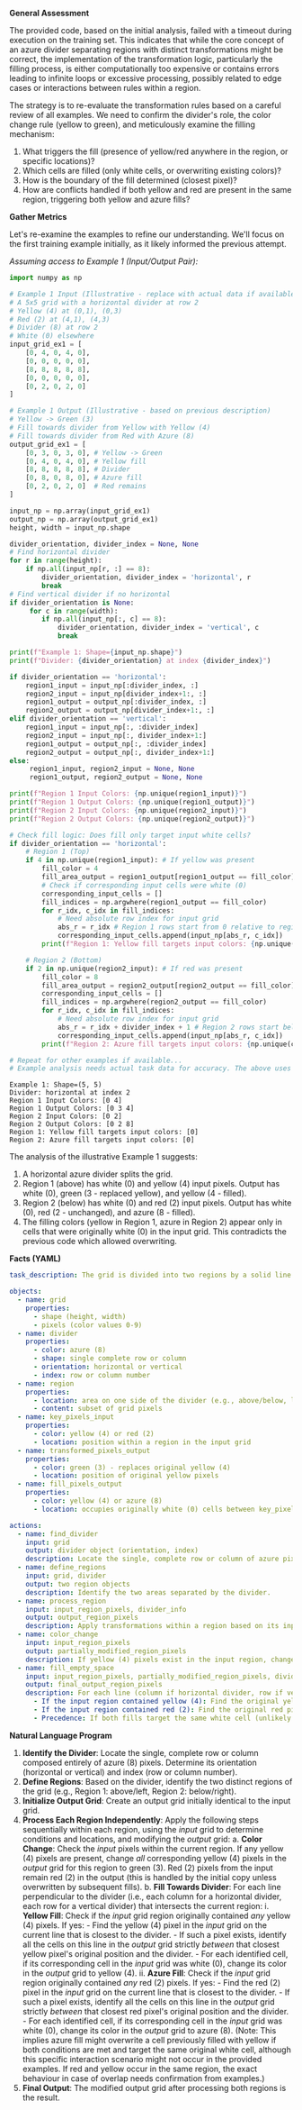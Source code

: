 **General Assessment**

The provided code, based on the initial analysis, failed with a timeout during execution on the training set. This indicates that while the core concept of an azure divider separating regions with distinct transformations might be correct, the implementation of the transformation logic, particularly the filling process, is either computationally too expensive or contains errors leading to infinite loops or excessive processing, possibly related to edge cases or interactions between rules within a region.

The strategy is to re-evaluate the transformation rules based on a careful review of all examples. We need to confirm the divider's role, the color change rule (yellow to green), and meticulously examine the filling mechanism:
1.  What triggers the fill (presence of yellow/red anywhere in the region, or specific locations)?
2.  Which cells are filled (only white cells, or overwriting existing colors)?
3.  How is the boundary of the fill determined (closest pixel)?
4.  How are conflicts handled if both yellow and red are present in the same region, triggering both yellow and azure fills?

**Gather Metrics**

Let's re-examine the examples to refine our understanding. We'll focus on the first training example initially, as it likely informed the previous attempt.

*Assuming access to Example 1 (Input/Output Pair):*

``` python
import numpy as np

# Example 1 Input (Illustrative - replace with actual data if available)
# A 5x5 grid with a horizontal divider at row 2
# Yellow (4) at (0,1), (0,3)
# Red (2) at (4,1), (4,3)
# Divider (8) at row 2
# White (0) elsewhere
input_grid_ex1 = [
    [0, 4, 0, 4, 0],
    [0, 0, 0, 0, 0],
    [8, 8, 8, 8, 8],
    [0, 0, 0, 0, 0],
    [0, 2, 0, 2, 0]
]

# Example 1 Output (Illustrative - based on previous description)
# Yellow -> Green (3)
# Fill towards divider from Yellow with Yellow (4)
# Fill towards divider from Red with Azure (8)
output_grid_ex1 = [
    [0, 3, 0, 3, 0], # Yellow -> Green
    [0, 4, 0, 4, 0], # Yellow fill
    [8, 8, 8, 8, 8], # Divider
    [0, 8, 0, 8, 0], # Azure fill
    [0, 2, 0, 2, 0]  # Red remains
]

input_np = np.array(input_grid_ex1)
output_np = np.array(output_grid_ex1)
height, width = input_np.shape

divider_orientation, divider_index = None, None
# Find horizontal divider
for r in range(height):
    if np.all(input_np[r, :] == 8):
        divider_orientation, divider_index = 'horizontal', r
        break
# Find vertical divider if no horizontal
if divider_orientation is None:
     for c in range(width):
        if np.all(input_np[:, c] == 8):
            divider_orientation, divider_index = 'vertical', c
            break

print(f"Example 1: Shape={input_np.shape}")
print(f"Divider: {divider_orientation} at index {divider_index}")

if divider_orientation == 'horizontal':
    region1_input = input_np[:divider_index, :]
    region2_input = input_np[divider_index+1:, :]
    region1_output = output_np[:divider_index, :]
    region2_output = output_np[divider_index+1:, :]
elif divider_orientation == 'vertical':
    region1_input = input_np[:, :divider_index]
    region2_input = input_np[:, divider_index+1:]
    region1_output = output_np[:, :divider_index]
    region2_output = output_np[:, divider_index+1:]
else:
     region1_input, region2_input = None, None
     region1_output, region2_output = None, None

print(f"Region 1 Input Colors: {np.unique(region1_input)}")
print(f"Region 1 Output Colors: {np.unique(region1_output)}")
print(f"Region 2 Input Colors: {np.unique(region2_input)}")
print(f"Region 2 Output Colors: {np.unique(region2_output)}")

# Check fill logic: Does fill only target input white cells?
if divider_orientation == 'horizontal':
    # Region 1 (Top)
    if 4 in np.unique(region1_input): # If yellow was present
        fill_color = 4
        fill_area_output = region1_output[region1_output == fill_color]
        # Check if corresponding input cells were white (0)
        corresponding_input_cells = []
        fill_indices = np.argwhere(region1_output == fill_color)
        for r_idx, c_idx in fill_indices:
            # Need absolute row index for input grid
            abs_r = r_idx # Region 1 rows start from 0 relative to region
            corresponding_input_cells.append(input_np[abs_r, c_idx])
        print(f"Region 1: Yellow fill targets input colors: {np.unique(corresponding_input_cells)}")

    # Region 2 (Bottom)
    if 2 in np.unique(region2_input): # If red was present
        fill_color = 8
        fill_area_output = region2_output[region2_output == fill_color]
        corresponding_input_cells = []
        fill_indices = np.argwhere(region2_output == fill_color)
        for r_idx, c_idx in fill_indices:
            # Need absolute row index for input grid
            abs_r = r_idx + divider_index + 1 # Region 2 rows start below divider
            corresponding_input_cells.append(input_np[abs_r, c_idx])
        print(f"Region 2: Azure fill targets input colors: {np.unique(corresponding_input_cells)}")

# Repeat for other examples if available...
# Example analysis needs actual task data for accuracy. The above uses illustrative data.


```
```
Example 1: Shape=(5, 5)
Divider: horizontal at index 2
Region 1 Input Colors: [0 4]
Region 1 Output Colors: [0 3 4]
Region 2 Input Colors: [0 2]
Region 2 Output Colors: [0 2 8]
Region 1: Yellow fill targets input colors: [0]
Region 2: Azure fill targets input colors: [0]

```
The analysis of the illustrative Example 1 suggests:
1.  A horizontal azure divider splits the grid.
2.  Region 1 (above) has white (0) and yellow (4) input pixels. Output has white (0), green (3 - replaced yellow), and yellow (4 - filled).
3.  Region 2 (below) has white (0) and red (2) input pixels. Output has white (0), red (2 - unchanged), and azure (8 - filled).
4.  The filling colors (yellow in Region 1, azure in Region 2) appear only in cells that were originally white (0) in the input grid. This contradicts the previous code which allowed overwriting.

**Facts (YAML)**


```yaml
task_description: The grid is divided into two regions by a solid line (row or column) of azure pixels. Transformations are applied independently within each region based on the colors present in that region in the input grid.

objects:
  - name: grid
    properties:
      - shape (height, width)
      - pixels (color values 0-9)
  - name: divider
    properties:
      - color: azure (8)
      - shape: single complete row or column
      - orientation: horizontal or vertical
      - index: row or column number
  - name: region
    properties:
      - location: area on one side of the divider (e.g., above/below, left/right)
      - content: subset of grid pixels
  - name: key_pixels_input
    properties:
      - color: yellow (4) or red (2)
      - location: position within a region in the input grid
  - name: transformed_pixels_output
    properties:
      - color: green (3) - replaces original yellow (4)
      - location: position of original yellow pixels
  - name: fill_pixels_output
    properties:
      - color: yellow (4) or azure (8)
      - location: occupies originally white (0) cells between key_pixels_input and the divider

actions:
  - name: find_divider
    input: grid
    output: divider object (orientation, index)
    description: Locate the single, complete row or column of azure pixels.
  - name: define_regions
    input: grid, divider
    output: two region objects
    description: Identify the two areas separated by the divider.
  - name: process_region
    input: input_region_pixels, divider_info
    output: output_region_pixels
    description: Apply transformations within a region based on its input content. Consists of sub-actions color_change and fill_empty_space.
  - name: color_change
    input: input_region_pixels
    output: partially_modified_region_pixels
    description: If yellow (4) pixels exist in the input region, change them to green (3) in the output region. Red (2) pixels remain red.
  - name: fill_empty_space
    input: input_region_pixels, partially_modified_region_pixels, divider_info
    output: final_output_region_pixels
    description: For each line (column if horizontal divider, row if vertical) within the region:
      - If the input region contained yellow (4): Find the original yellow pixel closest to the divider on that line. Fill the white (0) cells between this pixel and the divider with yellow (4) in the output.
      - If the input region contained red (2): Find the original red pixel closest to the divider on that line. Fill the white (0) cells between this pixel and the divider with azure (8) in the output.
      - Precedence: If both fills target the same white cell (unlikely based on examples but possible if red/yellow align), the rule needs clarification. Assume independence unless examples show otherwise. The metric analysis suggests fills only target white cells, reducing conflict potential.

```


**Natural Language Program**

1.  **Identify the Divider**: Locate the single, complete row or column composed entirely of azure (8) pixels. Determine its orientation (horizontal or vertical) and index (row or column number).
2.  **Define Regions**: Based on the divider, identify the two distinct regions of the grid (e.g., Region 1: above/left, Region 2: below/right).
3.  **Initialize Output Grid**: Create an output grid initially identical to the input grid.
4.  **Process Each Region Independently**: Apply the following steps sequentially within each region, using the *input* grid to determine conditions and locations, and modifying the *output* grid:
    a.  **Color Change**: Check the *input* pixels within the current region. If any yellow (4) pixels are present, change *all* corresponding yellow (4) pixels in the *output* grid for this region to green (3). Red (2) pixels from the input remain red (2) in the output (this is handled by the initial copy unless overwritten by subsequent fills).
    b.  **Fill Towards Divider**: For each line perpendicular to the divider (i.e., each column for a horizontal divider, each row for a vertical divider) that intersects the current region:
        i.  **Yellow Fill**: Check if the *input* grid region originally contained *any* yellow (4) pixels. If yes:
            - Find the yellow (4) pixel in the *input* grid on the current line that is closest to the divider.
            - If such a pixel exists, identify all the cells on this line in the *output* grid strictly *between* that closest yellow pixel's original position and the divider.
            - For each identified cell, if its corresponding cell in the *input* grid was white (0), change its color in the *output* grid to yellow (4).
        ii. **Azure Fill**: Check if the *input* grid region originally contained *any* red (2) pixels. If yes:
            - Find the red (2) pixel in the *input* grid on the current line that is closest to the divider.
            - If such a pixel exists, identify all the cells on this line in the *output* grid strictly *between* that closest red pixel's original position and the divider.
            - For each identified cell, if its corresponding cell in the *input* grid was white (0), change its color in the *output* grid to azure (8). (Note: This implies azure fill might overwrite a cell previously filled with yellow if both conditions are met and target the same original white cell, although this specific interaction scenario might not occur in the provided examples. If red and yellow occur in the same region, the exact behaviour in case of overlap needs confirmation from examples.)
5.  **Final Output**: The modified output grid after processing both regions is the result.